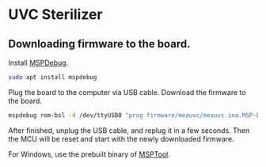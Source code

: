 # UVC Sterilizer

## Downloading firmware to the board.

Install [MSPDebug](https://github.com/dlbeer/mspdebug).

```sh
sudo apt install mspdebug
```

Plug the board to the computer via USB cable.
Download the firmware to the board.

```sh
mspdebug rom-bsl -d /dev/ttyUSB0 "prog firmware/meauvc/meauvc.ino.MSP-EXP430G2ET2553LP.hex"
```

After finished, unplug the USB cable, and replug it in a few seconds. Then the MCU will be reset and start with the newly downloaded firmware.

For Windows, use the prebuilt binary of [MSPTool](https://github.com/upsidedownlabs/msptool).

